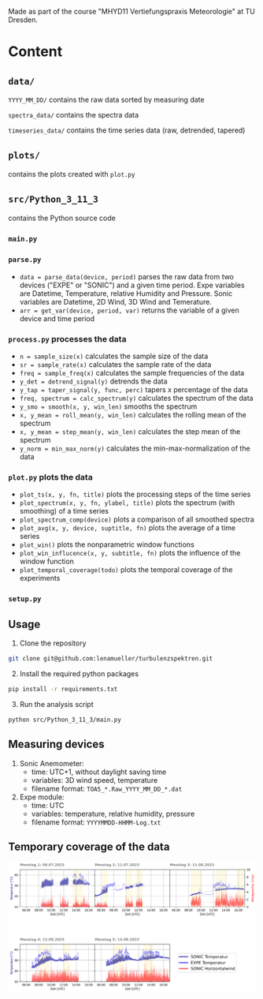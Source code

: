 Made as part of the course "MHYD11 Vertiefungspraxis Meteorologie" at TU Dresden.

# Content
## `data/`
`YYYY_MM_DD/` contains the raw data sorted by measuring date

`spectra_data/` contains the spectra data

`timeseries_data/` contains the time series data (raw, detrended, tapered)

## `plots/`
contains the plots created with `plot.py`

## `src/Python_3_11_3`
contains the Python source code

### `main.py`

### `parse.py` 
- ``data = parse_data(device, period)`` parses the raw data from two devices
("EXPE" or "SONIC") and a given time period. Expe variables are Datetime, 
Temperature, relative Humidity and Pressure. Sonic variables are Datetime, 
2D Wind, 3D Wind and Temerature.
- ``arr = get_var(device, period, var)`` returns the variable of a given device and time period

### `process.py` processes the data 
- ``n = sample_size(x)`` calculates the sample size of the data
- ``sr = sample_rate(x)`` calculates the sample rate of the data
- ``freq = sample_freq(x)`` calculates the sample frequencies of the data
- ``y_det = detrend_signal(y)`` detrends the data
- ``y_tap = taper_signal(y, func, perc)`` tapers x percentage of the data
- ``freq, spectrum = calc_spectrum(y)`` calculates the spectrum of the data
- ``y_smo = smooth(x, y, win_len)`` smooths the spectrum
- ``x, y_mean = roll_mean(y, win_len)`` calculates the rolling mean of the spectrum
- ``x, y_mean = step_mean(y, win_len)`` calculates the step mean of the spectrum
- ``y_norm = min_max_norm(y)`` calculates the min-max-normalization of the data

### `plot.py` plots the data
- ``plot_ts(x, y, fn, title)`` plots the processing steps of the time series
- ``plot_spectrum(x, y, fn, ylabel, title)`` plots the spectrum (with smoothing) of a time series
- ``plot_spectrum_comp(device)`` plots a comparison of all smoothed spectra
- ``plot_avg(x, y, device, suptitle, fn)`` plots the average of a time series
- ``plot_win()`` plots the nonparametric window functions
- ``plot_win_influcence(x, y, subtitle, fn)`` plots the influence of the window function
- ``plot_temporal_coverage(todo)`` plots the temporal coverage of the experiments


### `setup.py`

## Usage
1. Clone the repository
```bash
git clone git@github.com:lenamueller/turbulenzspektren.git
```
2. Install the required python packages
```bash
pip install -r requirements.txt
```
3. Run the analysis script
```bash
python src/Python_3_11_3/main.py
```

## Measuring devices
1. Sonic Anemometer:
    - time: UTC+1, without daylight saving time
    - variables: 3D wind speed, temperature
    - filename format: `TOA5_*.Raw_YYYY_MM_DD_*.dat`
2. Expe module:
    - time: UTC
    - variables: temperature, relative humidity, pressure
    - filename format: `YYYYMMDD-HHMM-Log.txt`

## Temporary coverage of the data
![temporal_coverage.png](plots/temporal_coverage/temporal_coverage.png)